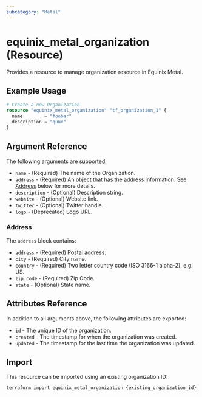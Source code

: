```yaml
---
subcategory: "Metal"
---
```


# equinix_metal_organization (Resource)

Provides a resource to manage organization resource in Equinix Metal.

## Example Usage

```terraform
# Create a new Organization
resource "equinix_metal_organization" "tf_organization_1" {
  name        = "foobar"
  description = "quux"
}
```

## Argument Reference

The following arguments are supported:

* `name` - (Required) The name of the Organization.
* `address` - (Required) An object that has the address information. See [Address](#address) below for more details.
* `description` - (Optional) Description string.
* `website` - (Optional) Website link.
* `twitter` - (Optional) Twitter handle.
* `logo` - (Deprecated) Logo URL.

### Address

The `address` block contains:

* `address` - (Required) Postal address.
* `city` - (Required) City name.
* `country` - (Required) Two letter country code (ISO 3166-1 alpha-2), e.g. US.
* `zip_code` - (Required) Zip Code.
* `state` - (Optional) State name.

## Attributes Reference

In addition to all arguments above, the following attributes are exported:

* `id` - The unique ID of the organization.
* `created` - The timestamp for when the organization was created.
* `updated` - The timestamp for the last time the organization was updated.

## Import

This resource can be imported using an existing organization ID:

```sh
terraform import equinix_metal_organization {existing_organization_id}
```

